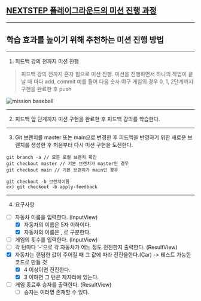## [NEXTSTEP 플레이그라운드의 미션 진행 과정](https://github.com/next-step/nextstep-docs/blob/master/playground/README.md)

---
## 학습 효과를 높이기 위해 추천하는 미션 진행 방법

---
1. 피드백 강의 전까지 미션 진행 
> 피드백 강의 전까지 혼자 힘으로 미션 진행. 미션을 진행하면서 하나의 작업이 끝날 때 마다 add, commit
> 예를 들어 다음 숫자 야구 게임의 경우 0, 1, 2단계까지 구현을 완료한 후 push

![mission baseball](https://raw.githubusercontent.com/next-step/nextstep-docs/master/playground/images/mission_baseball.png)

---
2. 피드백 앞 단계까지 미션 구현을 완료한 후 피드백 강의를 학습한다.

---
3. Git 브랜치를 master 또는 main으로 변경한 후 피드백을 반영하기 위한 새로운 브랜치를 생성한 후 처음부터 다시 미션 구현을 도전한다.

```
git branch -a // 모든 로컬 브랜치 확인
git checkout master // 기본 브랜치가 master인 경우
git checkout main // 기본 브랜치가 main인 경우

git checkout -b 브랜치이름
ex) git checkout -b apply-feedback
```

---
4. 요구사항
- [ ] 자동차 이름을 입력한다. (InputView)
  - [x] 자동차의 이름은 5자 이하이다.
  - [x] 자동차의 이름은 , 로 구분한다.
- [ ] 게임의 횟수를 입력한다. (InputView)
- [ ] 각 턴마다 '-'으로 각 자동차가 어느 정도 전진한지 출력한다. (ResultView)
- [x] 자동차는 랜덤한 값이 주어질 때 그 값에 따라 전진을한다.(Car) -> 테스트 가능한 코드로 만들 것 
  - [x] 4 이상이면 전진한다. 
  - [x] 3 이하면 그 턴은 제자리에 있는다.
- [ ] 게임 종료후 승자를 출력한다. (ResultView)
  - [ ] 승자는 여러명 존재할 수 있다. 
